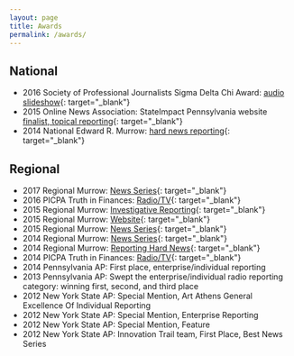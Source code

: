 ```yaml
---
layout: page
title: Awards
permalink: /awards/
---
```


## National

* 2016 Society of Professional Journalists Sigma Delta Chi Award: [audio slideshow](http://www.witf.org/sipa-aftertheboom/){: target="_blank"}
* 2015 Online News Association: StateImpact Pennsylvania website [finalist, topical reporting](http://journalists.org/2015/08/11/2015-online-journalism-awards-finalists-announced/){: target="_blank"}
* 2014 National Edward R. Murrow: [hard news reporting](https://stateimpact.npr.org/pennsylvania/2013/04/29/in-sunbury-drilling-waste-politics-and-a-pile-of-dirt/){: target="_blank"}

## Regional

* 2017 Regional Murrow: [News Series](http://www.witf.org/portfolio/2017/01/series-the-politics-of-environmental-policy.php){: target="_blank"}
* 2016 PICPA Truth in Finances: [Radio/TV](https://www.picpa.org/belong-engage/picpa-in-the-news/truth-in-finances-award){: target="_blank"}&nbsp;
* 2015 Regional Murrow: [Investigative Reporting](http://stateimpact.npr.org/pennsylvania/2014/08/11/on-public-land-a-gas-company-takes-private-control/){: target="_blank"}
* 2015 Regional Murrow: [Website](http://stateimpact.npr.org/pennsylvania/){: target="_blank"}&nbsp;
* 2015 Regional Murrow: [News Series](http://www.sipaturnpike.org/#!home){: target="_blank"}&nbsp;
* 2014 Regional Murrow: [News Series](http://www.witf.org/portfolio/2014/01/news-series-entry-shortchanged-the-fight-over-royalities.php){: target="_blank"}
* 2014 Regional Murrow: [Reporting Hard News](https://stateimpact.npr.org/pennsylvania/2013/04/29/in-sunbury-drilling-waste-politics-and-a-pile-of-dirt/){: target="_blank"}
* 2014 PICPA Truth in Finances: [Radio/TV](http://stateimpact.npr.org/pennsylvania/2013/11/20/royalty-disputes-fuel-anger-over-states-oversight-of-gas-production-data/){: target="_blank"}
* 2014 Pennsylvania AP: First place, enterprise/individual reporting
* 2013 Pennsylvania AP: Swept the enterprise/individual radio reporting category: winning first, second, and third place
* 2012 New York State AP: Special Mention, Art Athens General Excellence Of Individual Reporting
* 2012 New York State AP: Special Mention, Enterprise Reporting
* 2012 New York State AP: Special Mention, Feature
* 2012 New York State AP: Innovation Trail team, First Place, Best News Series